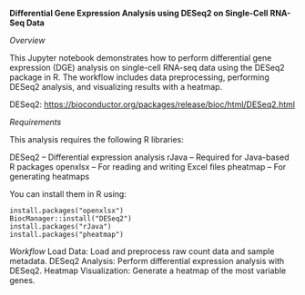 **Differential Gene Expression Analysis using DESeq2 on Single-Cell RNA-Seq Data**


*Overview*

This Jupyter notebook demonstrates how to perform differential gene expression (DGE) analysis on single-cell RNA-seq data using the DESeq2 package in R. The workflow includes data preprocessing, performing DESeq2 analysis, and visualizing results with a heatmap.



DESeq2: https://bioconductor.org/packages/release/bioc/html/DESeq2.html


*Requirements*

This analysis requires the following R libraries:

DESeq2 – Differential expression analysis
rJava – Required for Java-based R packages
openxlsx – For reading and writing Excel files
pheatmap – For generating heatmaps


You can install them in R using:

```
install.packages("openxlsx")
BiocManager::install("DESeq2")
install.packages("rJava")
install.packages("pheatmap")
```

*Workflow*
Load Data: Load and preprocess raw count data and sample metadata.
DESeq2 Analysis: Perform differential expression analysis with DESeq2.
Heatmap Visualization: Generate a heatmap of the most variable genes.
